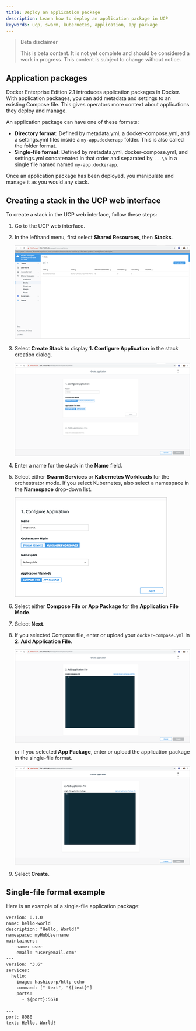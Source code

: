 ```yaml
---
title: Deploy an application package
description: Learn how to deploy an application package in UCP
keywords: ucp, swarm, kubernetes, application, app package
---
```


> Beta disclaimer
>
> This is beta content. It is not yet complete and should be considered a work in progress. This content is subject to change without notice.

## Application packages

Docker Enterprise Edition 2.1 introduces application packages in Docker. With application packages, you can add metadata and settings to an existing Compose file. This gives operators more context about applications they deploy and manage.

An application package can have one of these formats:

- **Directory format**: Defined by metadata.yml, a docker-compose.yml, and a settings.yml files inside a `my-app.dockerapp` folder. This is also called the folder format.
- **Single-file format**: Defined by metadata.yml, docker-compose.yml, and settings.yml concatenated in that order and separated by `---\n` in a single file named named `my-app.dockerapp`.

Once an application package has been deployed, you manipulate and manage it as you would any stack.

## Creating a stack in the UCP web interface

To create a stack in the UCP web interface, follow these steps:

1. Go to the UCP web interface.
2. In the lefthand menu, first select **Shared Resources**, then **Stacks**.

    ![Create stacks in UCP](/ee/ucp/images/ucp-create-stack.png)

3. Select **Create Stack** to display **1. Configure Application** in the stack creation dialog.

    ![Configure stacks in UCP](/ee/ucp/images/ucp-config-stack.png)

4. Enter a name for the stack in the **Name** field.
5. Select either **Swarm Services** or **Kubernetes Workloads** for the orchestrator mode. If you select Kubernetes, also select a namespace in the **Namespace** drop-down list.

    ![Specify namespace for a stack in UCP](/ee/ucp/images/ucp-stack-namespace.png)

6. Select either **Compose File** or **App Package** for the **Application File Mode**.
7. Select **Next**.
8. If you selected Compose file, enter or upload your `docker-compose.yml` in **2. Add Application File**.

    ![Provide docker-compose.yml in UCP](/ee/ucp/images/ucp-stack-compose.png)

   or if you selected **App Package**, enter or upload the application package in the single-file format.

    ![Provide application package in UCP](/ee/ucp/images/ucp-stack-package.png)

9. Select **Create**.

## Single-file format example

Here is an example of a single-file application package:

```
version: 0.1.0
name: hello-world
description: "Hello, World!"
namespace: myHubUsername
maintainers:
  - name: user
    email: "user@email.com"
---
version: "3.6"
services:
  hello:
    image: hashicorp/http-echo
    command: ["-text", "${text}"]
    ports:
      - ${port}:5678

---
port: 8080
text: Hello, World!
```
